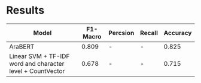 # Results
| Model                                                       | F1-Macro | Percsion | Recall | Accuracy |
|-------------------------------------------------------------|----------|----------|--------|----------|
| AraBERT                                                     | 0.809    |    -     | -      | 0.825    |
| Linear SVM + TF-IDF word and character level + CountVector  | 0.678    |    -     | -      | 0.715    |



